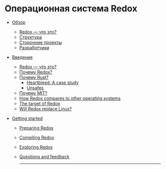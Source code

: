 # Операционная система Redox

* [Обзор](overview/welcome.md)
    * [Redox — что это?](overview/what_redox_is.md)
    * [Структура](overview/the_structure.md)
    * [Сторонние проекты](overview/side_projects.md)
    * [Разработчики](overview/developers.md)

* [Введение]()
    * [Redox — что это?](introduction/what_is_redox.md)
    * [Почему Redox?](introduction/why_redox.md)
    * [Почему Rust?](introduction/why_rust.md)
        * [Heartbleed: A case study]()
        * [Unsafes](introduction/unsafes.md)
    * [Почему MIT?](introduction/why_mit.md)
    * [How Redox compares to other operating systems](introduction/how_redox_compares_to_other_operating_systems.md)
    * [The target of Redox]()
    * [Will Redox replace Linux?](introduction/will_redox_replace_linux.md)

* [Getting started]()
  * [Preparing Redox](./getting_started/preparing_the_build.md)
  * [Compiling Redox](./getting_started/compiling_redox.md)
  * [Exploring Redox](./getting_started/exploring_redox.md)
  * [Questions and feedback](./getting_started/asking_questions_giving_feedback.md)

    -------------------------------------------------------------------------------
